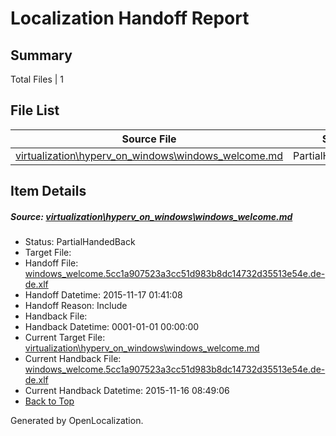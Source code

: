 # <a name='report-top'></a> Localization Handoff Report

## Summary
 Total Files | 1

## File List
 Source File | Status | Details 
 ----------- | ------ | ------- 
 [virtualization\hyperv_on_windows\windows_welcome.md](https://github.com/OpenLocalizationOrg/hyperV/blob/43de3dd14e353372185d9591d0a74cd2fbbffce8/virtualization/hyperv_on_windows/windows_welcome.md) | PartialHandedBack | [Details](#7766f051b53f06fc6faf2a1d45e3d72e4ef5bd79201)

## Item Details
##### <a name='7766f051b53f06fc6faf2a1d45e3d72e4ef5bd79201'></a> Source: [virtualization\hyperv_on_windows\windows_welcome.md](https://github.com/OpenLocalizationOrg/hyperV/blob/43de3dd14e353372185d9591d0a74cd2fbbffce8/virtualization/hyperv_on_windows/windows_welcome.md)
* Status: PartialHandedBack
* Target File: 
* Handoff File: [windows_welcome.5cc1a907523a3cc51d983b8dc14732d35513e54e.de-de.xlf](https://github.com/OpenLocalizationOrg/olhandoff/blob/6ad84c6bd3cbfa88e3198ea92fd6b544becc039f/ol-handoff/OpenLocalizationOrg/hyperV.de-de/master/windows_welcome.5cc1a907523a3cc51d983b8dc14732d35513e54e.de-de.xlf)
* Handoff Datetime: 2015-11-17 01:41:08
* Handoff Reason: Include
* Handback File: 
* Handback Datetime: 0001-01-01 00:00:00
* Current Target File: [virtualization\hyperv_on_windows\windows_welcome.md](https://github.com/OpenLocalizationOrg/hyperV.de-de/blob/578d2576d4ea65849dad1a57e1f58d64f175a696/virtualization/hyperv_on_windows/windows_welcome.md)
* Current Handback File: [windows_welcome.5cc1a907523a3cc51d983b8dc14732d35513e54e.de-de.xlf](https://github.com/OpenLocalizationOrg/olhandback/blob/f5384d318fc16cc9c6c8be8959a3adef07ceeaf2/ol-handback/OpenLocalizationOrg/hyperV.de-de/master/windows_welcome.5cc1a907523a3cc51d983b8dc14732d35513e54e.de-de.xlf)
* Current Handback Datetime: 2015-11-16 08:49:06
* [Back to Top](#report-top)


Generated by OpenLocalization.
